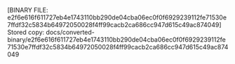 [BINARY FILE: e2f6e616f611727eb4e1743110bb290de04cba06ec0f0f6929239112fe71530e7ffdf32c5834b64972050028f4ff99cacb2ca686cc947d615c49ac874049]
Stored copy: docs/converted-binary/e2f6e616f611727eb4e1743110bb290de04cba06ec0f0f6929239112fe71530e7ffdf32c5834b64972050028f4ff99cacb2ca686cc947d615c49ac874049
